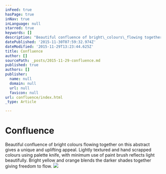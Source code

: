 ```yaml
---
inFeed: true
hasPage: true
inNav: true
inLanguage: null
starred: true
keywords: []
description: "Beautiful confluence of bright\_colours\_flowing together on this abstract gives a unique and uplifting appeal. Lightly textured and hand scrapped colours using palette\_knife, with minimum use of paint brush reflects light beautifully. Bright yellow and orange blends the darker shades together giving freedom to flow."
datePublished: '2015-11-30T07:59:32.974Z'
dateModified: '2015-11-29T13:23:44.625Z'
title: Confluence
author: []
sourcePath: _posts/2015-11-29-confluence.md
published: true
authors: []
publisher:
  name: null
  domain: null
  url: null
  favicon: null
url: confluence/index.html
_type: Article

---
```

# Confluence

Beautiful confluence of bright colours flowing together on this abstract gives a unique and uplifting appeal. Lightly textured and hand scrapped colours using palette knife, with minimum use of paint brush reflects light beautifully. Bright yellow and orange blends the darker shades together giving freedom to flow.
![](https://the-grid-user-content.s3-us-west-2.amazonaws.com/4feafa0c-5fdf-4093-bc9c-68cd98ce2993.jpg)